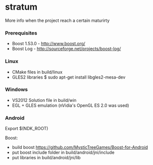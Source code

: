 stratum
=======

More info when the project reach a certain maturirty

### Prerequisites


- Boost 1.53.0 - http://www.boost.org/
- Boost Log - http://sourceforge.net/projects/boost-log/


### Linux

- CMake files in build/linux
- GLES2 libraries
  $ sudo apt-get install libgles2-mesa-dev

### Windows

- VS2012 Solution file in build/win
- EGL + GLES emulation (nVidia's OpenGL ES 2.0 was used)

### Android

Export $(NDK_ROOT)

Boost:
- build boost https://github.com/MysticTreeGames/Boost-for-Android
- put boost include folder in build/android/jni/include
- put libraries in build/android/jni/lib
